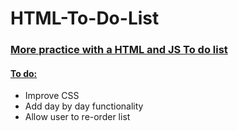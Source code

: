 <h1> HTML-To-Do-List </h1>
<h3><ins>More practice with a HTML and JS To do list</ins></h3>
<h4><ins>To do:</ins></h4>
<ul>
  <li>Improve CSS</li>
  <li>Add day by day functionality</li>
  <li>Allow user to re-order list</li>
</ul>
